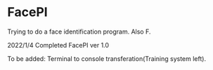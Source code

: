 # FacePI
Trying to do a face identification program. Also F.

2022/1/4 Completed FacePI ver 1.0

To be added:
    Terminal to console transferation(Training system left).